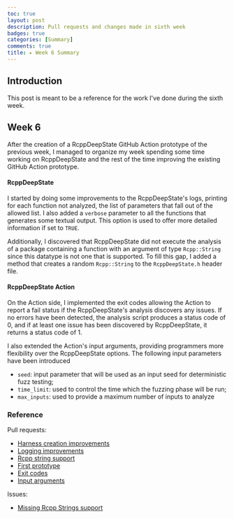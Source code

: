 ```yaml
---
toc: true
layout: post
description: Pull requests and changes made in sixth week
badges: true
categories: [Summary]
comments: true
title: ▸ Week 6 Summary 
---
```


## Introduction
This post is meant to be a reference for the work I've done during the sixth week. 


## Week 6
After the creation of a RcppDeepState GitHub Action prototype of the previous week, I managed to organize my week spending some time working on RcppDeepState and the rest of the time improving the existing GitHub Action prototype. 

#### RcppDeepState 
I started by doing some improvements to the RcppDeepState's logs, printing for each function not analyzed, the list of parameters that fall out of the allowed list. I also added a `verbose` parameter to all the functions that generates some textual output. This option is used to offer more detailed information if set to `TRUE`. 

Additionally, I discovered that RcppDeepState did not execute the analysis of a package containing a function with an argument of type `Rcpp::String` since this datatype is not one that is supported. To fill this gap, I added a method that creates a random `Rcpp::String` to the `RcppDeepState.h` header file. 


#### RcppDeepState Action
On the Action side, I implemented the exit codes allowing the Action to report a fail status if the RcppDeepState's analysis discovers any issues. If no errors have been detected, the analysis script produces a status code of 0, and if at least one issue has been discovered by RcppDeepState, it returns a status code of 1.

I also extended the Action's input arguments, providing programmers more flexibility over the RcppDeepState options. The following input parameters have been introduced
* `seed`: input parameter that will be used as an input seed for deterministic fuzz testing;
* `time_limit`: used to control the time which the fuzzing phase will be run;
* `max_inputs`: used to provide a maximum number of inputs to analyze

### Reference
Pull requests:
* [Harness creation improvements](https://github.com/FabrizioSandri/RcppDeepState/pull/5) 
* [Logging improvements](https://github.com/FabrizioSandri/RcppDeepState/pull/9) 
* [Rcpp string support ](https://github.com/FabrizioSandri/RcppDeepState/pull/11) 
* [First prototype](https://github.com/FabrizioSandri/RcppDeepState-action/pull/1) 
* [Exit codes](https://github.com/FabrizioSandri/RcppDeepState-action/pull/2) 
* [Input arguments](https://github.com/FabrizioSandri/RcppDeepState-action/pull/3) 

Issues:
* [Missing Rcpp Strings support](https://github.com/FabrizioSandri/RcppDeepState/issues/10) 
